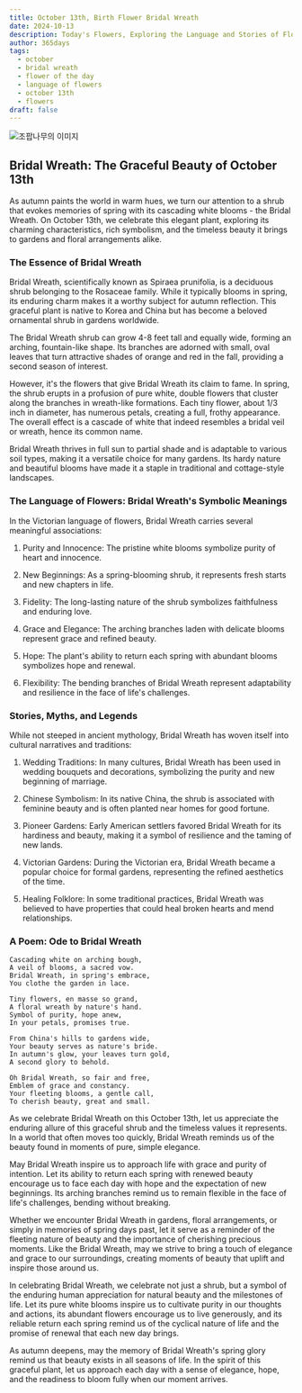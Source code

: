 ```yaml
---
title: October 13th, Birth Flower Bridal Wreath
date: 2024-10-13
description: Today's Flowers, Exploring the Language and Stories of Flowers Bridal Wreath
author: 365days
tags:
  - october
  - bridal wreath
  - flower of the day
  - language of flowers
  - october 13th
  - flowers
draft: false
---
```



![조팝나무의 이미지](https://cdn.pixabay.com/photo/2020/04/21/04/50/meadowsweet-trees-5070844_1280.jpg#center)

## Bridal Wreath: The Graceful Beauty of October 13th

As autumn paints the world in warm hues, we turn our attention to a shrub that evokes memories of spring with its cascading white blooms - the Bridal Wreath. On October 13th, we celebrate this elegant plant, exploring its charming characteristics, rich symbolism, and the timeless beauty it brings to gardens and floral arrangements alike.

### The Essence of Bridal Wreath

Bridal Wreath, scientifically known as Spiraea prunifolia, is a deciduous shrub belonging to the Rosaceae family. While it typically blooms in spring, its enduring charm makes it a worthy subject for autumn reflection. This graceful plant is native to Korea and China but has become a beloved ornamental shrub in gardens worldwide.

The Bridal Wreath shrub can grow 4-8 feet tall and equally wide, forming an arching, fountain-like shape. Its branches are adorned with small, oval leaves that turn attractive shades of orange and red in the fall, providing a second season of interest.

However, it's the flowers that give Bridal Wreath its claim to fame. In spring, the shrub erupts in a profusion of pure white, double flowers that cluster along the branches in wreath-like formations. Each tiny flower, about 1/3 inch in diameter, has numerous petals, creating a full, frothy appearance. The overall effect is a cascade of white that indeed resembles a bridal veil or wreath, hence its common name.

Bridal Wreath thrives in full sun to partial shade and is adaptable to various soil types, making it a versatile choice for many gardens. Its hardy nature and beautiful blooms have made it a staple in traditional and cottage-style landscapes.

### The Language of Flowers: Bridal Wreath's Symbolic Meanings

In the Victorian language of flowers, Bridal Wreath carries several meaningful associations:

1. Purity and Innocence: The pristine white blooms symbolize purity of heart and innocence.

2. New Beginnings: As a spring-blooming shrub, it represents fresh starts and new chapters in life.

3. Fidelity: The long-lasting nature of the shrub symbolizes faithfulness and enduring love.

4. Grace and Elegance: The arching branches laden with delicate blooms represent grace and refined beauty.

5. Hope: The plant's ability to return each spring with abundant blooms symbolizes hope and renewal.

6. Flexibility: The bending branches of Bridal Wreath represent adaptability and resilience in the face of life's challenges.

### Stories, Myths, and Legends

While not steeped in ancient mythology, Bridal Wreath has woven itself into cultural narratives and traditions:

1. Wedding Traditions: In many cultures, Bridal Wreath has been used in wedding bouquets and decorations, symbolizing the purity and new beginning of marriage.

2. Chinese Symbolism: In its native China, the shrub is associated with feminine beauty and is often planted near homes for good fortune.

3. Pioneer Gardens: Early American settlers favored Bridal Wreath for its hardiness and beauty, making it a symbol of resilience and the taming of new lands.

4. Victorian Gardens: During the Victorian era, Bridal Wreath became a popular choice for formal gardens, representing the refined aesthetics of the time.

5. Healing Folklore: In some traditional practices, Bridal Wreath was believed to have properties that could heal broken hearts and mend relationships.

### A Poem: Ode to Bridal Wreath

	Cascading white on arching bough,
	A veil of blooms, a sacred vow.
	Bridal Wreath, in spring's embrace,
	You clothe the garden in lace.
	
	Tiny flowers, en masse so grand,
	A floral wreath by nature's hand.
	Symbol of purity, hope anew,
	In your petals, promises true.
	
	From China's hills to gardens wide,
	Your beauty serves as nature's bride.
	In autumn's glow, your leaves turn gold,
	A second glory to behold.
	
	Oh Bridal Wreath, so fair and free,
	Emblem of grace and constancy.
	Your fleeting blooms, a gentle call,
	To cherish beauty, great and small.

As we celebrate Bridal Wreath on this October 13th, let us appreciate the enduring allure of this graceful shrub and the timeless values it represents. In a world that often moves too quickly, Bridal Wreath reminds us of the beauty found in moments of pure, simple elegance.

May Bridal Wreath inspire us to approach life with grace and purity of intention. Let its ability to return each spring with renewed beauty encourage us to face each day with hope and the expectation of new beginnings. Its arching branches remind us to remain flexible in the face of life's challenges, bending without breaking.

Whether we encounter Bridal Wreath in gardens, floral arrangements, or simply in memories of spring days past, let it serve as a reminder of the fleeting nature of beauty and the importance of cherishing precious moments. Like the Bridal Wreath, may we strive to bring a touch of elegance and grace to our surroundings, creating moments of beauty that uplift and inspire those around us.

In celebrating Bridal Wreath, we celebrate not just a shrub, but a symbol of the enduring human appreciation for natural beauty and the milestones of life. Let its pure white blooms inspire us to cultivate purity in our thoughts and actions, its abundant flowers encourage us to live generously, and its reliable return each spring remind us of the cyclical nature of life and the promise of renewal that each new day brings.

As autumn deepens, may the memory of Bridal Wreath's spring glory remind us that beauty exists in all seasons of life. In the spirit of this graceful plant, let us approach each day with a sense of elegance, hope, and the readiness to bloom fully when our moment arrives.